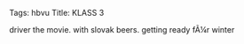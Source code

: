 Tags: hbvu
Title: KLASS 3
  
driver the movie. with slovak beers. getting ready f&Atilde;&frac14;r winter
